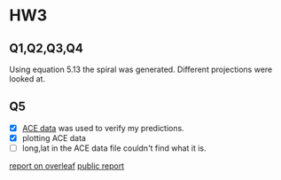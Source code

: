 # HW3

## Q1,Q2,Q3,Q4

Using equation 5.13 the spiral was generated. Different projections were looked at.

## Q5
- [x] [ACE data](https://www.swpc.noaa.gov/products/ace-real-time-solar-wind#) was used to verify my predictions.
- [x] plotting ACE data
- [ ] long,lat in the ACE data file couldn't find what it is.

[report on overleaf](https://www.overleaf.com/project/633196ddf173521e9b7eb474)
[public report](NA)
